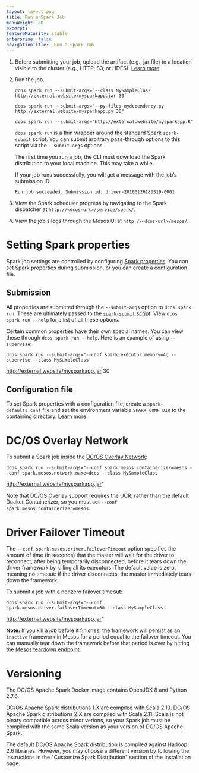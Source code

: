 ```yaml
---
layout: layout.pug
title: Run a Spark Job
menuWeight: 80
excerpt:
featureMaturity: stable
enterprise: false
navigationTitle:  Run a Spark Job
---
```

1.  Before submitting your job, upload the artifact (e.g., jar file)
    to a location visible to the cluster (e.g., HTTP, S3, or HDFS). [Learn more][13].

1.  Run the job.

        dcos spark run --submit-args=`--class MySampleClass http://external.website/mysparkapp.jar 30`

        dcos spark run --submit-args="--py-files mydependency.py http://external.website/mysparkapp.py 30"

        dcos spark run --submit-args="http://external.website/mysparkapp.R"

    `dcos spark run` is a thin wrapper around the standard Spark `spark-submit` script. You can submit arbitrary pass-through options
to this script via the `--submit-args` options.

	The first time you run a job, the CLI must download the Spark distribution to your local machine. This may take a while.

	If your job runs successfully, you will get a message with the job’s submission ID:

        Run job succeeded. Submission id: driver-20160126183319-0001

1.  View the Spark scheduler progress by navigating to the Spark dispatcher at `http://<dcos-url>/service/spark/`.

1.  View the job's logs through the Mesos UI at `http://<dcos-url>/mesos/`.

# Setting Spark properties

Spark job settings are controlled by configuring [Spark properties][14]. You can set Spark properties during submission, or you can
create a configuration file.

## Submission

All properties are submitted through the `--submit-args` option to `dcos spark run`. These are ultimately passed to the
[`spark-submit` script][13].  View `dcos spark run --help` for a list of all these options.

Certain common properties have their own special names. You can view these through `dcos spark run --help`. Here is an example of
using `--supervise`:

    dcos spark run --submit-args="--conf spark.executor.memory=4g --supervise --class MySampleClass
http://external.website/mysparkapp.jar 30`

## Configuration file

To set Spark properties with a configuration file, create a
`spark-defaults.conf` file and set the environment variable
`SPARK_CONF_DIR` to the containing directory. [Learn more][15].

# DC/OS Overlay Network

To submit a Spark job inside the [DC/OS Overlay Network][16]:

    dcos spark run --submit-args="--conf spark.mesos.containerizer=mesos --conf spark.mesos.network.name=dcos --class MySampleClass
http://external.website/mysparkapp.jar"

Note that DC/OS Overlay support requires the [UCR][17], rather than
the default Docker Containerizer, so you must set `--conf spark.mesos.containerizer=mesos`.

# Driver Failover Timeout

The `--conf spark.mesos.driver.failoverTimeout` option specifies the amount of time 
(in seconds) that the master will wait for the driver to reconnect, after being 
temporarily disconnected, before it tears down the driver framework by killing 
all its executors. The default value is zero, meaning no timeout: if the 
driver disconnects, the master immediately tears down the framework.

To submit a job with a nonzero failover timeout:

    dcos spark run --submit-args="--conf spark.mesos.driver.failoverTimeout=60 --class MySampleClass
http://external.website/mysparkapp.jar"

**Note:** If you kill a job before it finishes, the framework will persist 
as an `inactive` framework in Mesos for a period equal to the failover timeout. 
You can manually tear down the framework before that period is over by hitting
the [Mesos teardown endpoint][18].

# Versioning

The DC/OS Apache Spark Docker image contains OpenJDK 8 and Python 2.7.6.

DC/OS Apache Spark distributions 1.X are compiled with Scala 2.10.  DC/OS Apache Spark distributions 2.X are compiled with Scala
2.11.  Scala is not binary compatible across minor verions, so your Spark job must be compiled with the same Scala version as your
version of DC/OS Apache Spark.

The default DC/OS Apache Spark distribution is compiled against Hadoop 2.6 libraries.  However, you may choose a different version by
following the instructions in the "Customize Spark Distribution" section of the Installation page.


[13]: http://spark.apache.org/docs/latest/submitting-applications.html
[14]: http://spark.apache.org/docs/latest/configuration.html#spark-properties
[15]: http://spark.apache.org/docs/latest/configuration.html#overriding-configuration-directory
[16]: https://dcos.io/docs/overview/design/overlay/
[17]: https://dcos.io/docs/docs/1.9/deploying-services/containerizers/ucr/
[18]: http://mesos.apache.org/documentation/latest/endpoints/master/teardown/
